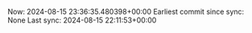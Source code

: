 Now: 2024-08-15 23:36:35.480398+00:00 Earliest commit since sync: None Last sync: 2024-08-15 22:11:53+00:00
